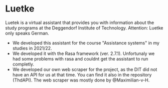 # Luetke
Luetek is a virtual assistant that provides you with information about the study programs at the Deggendorf Institute of Technology. 
Attention: Luetke only speaks German.

- We developed this assistant for the course "Assistance systems" in my studies in 2021/22.
- We developed it with the Rasa framework (ver. 2.7.1). Unfortunaly we had some problems with rasa and couldnt get the assistant to run completly.
- We developed our own web scraper for the project, as the DIT did not have an API for us at that time. You can find it also in the repository (ThdAPI). The web scraper was mostly done by @Maximilian-v-H.
